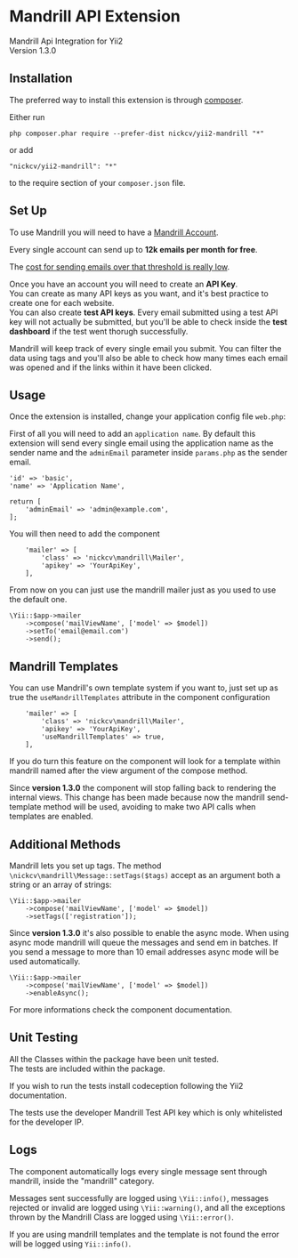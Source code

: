 Mandrill API Extension
======================
Mandrill Api Integration for Yii2  
Version 1.3.0

Installation
------------

The preferred way to install this extension is through [composer](http://getcomposer.org/download/).

Either run

```
php composer.phar require --prefer-dist nickcv/yii2-mandrill "*"
```

or add

```
"nickcv/yii2-mandrill": "*"
```

to the require section of your `composer.json` file.


Set Up
------

To use Mandrill you will need to have a [Mandrill Account](https://mandrill.com/signup/). 

Every single account can send up to **12k emails per month for free**.

The [cost for sending emails over that threshold is really low](https://mandrill.com/pricing/).

Once you have an account you will need to create an **API Key**.  
You can create as many API keys as you want, and it's best practice to create one for each website.  
You can also create **test API keys**. Every email submitted using a test API key will not actually be submitted, but you'll be able to check inside the **test dashboard** if the test went thorugh successfully.

Mandrill will keep track of every single email you submit. You can filter the data using tags and you'll also be able to check how many times each email was opened and if the links within it have been clicked.

Usage
-----

Once the extension is installed, change your application config file ```web.php```:

First of all you will need to add an ```application name```.
By default this extension will send every single email using the application name as the sender name and the ```adminEmail``` parameter inside ```params.php``` as the sender email.


```
'id' => 'basic',
'name' => 'Application Name',
```

```
return [
    'adminEmail' => 'admin@example.com',
];
```

You will then need to add the component

```
    'mailer' => [
        'class' => 'nickcv\mandrill\Mailer',
        'apikey' => 'YourApiKey',
    ],
```

From now on you can just use the mandrill mailer just as you used to use the default one.

```
\Yii::$app->mailer
    ->compose('mailViewName', ['model' => $model])
    ->setTo('email@email.com')
    ->send();
```

Mandrill Templates
------------------
You can use Mandrill's own template system if you want to, just set up as true the ```useMandrillTemplates``` attribute in the component configuration

```
    'mailer' => [
        'class' => 'nickcv\mandrill\Mailer',
        'apikey' => 'YourApiKey',
        'useMandrillTemplates' => true,
    ],
```

If you do turn this feature on the component will look for a template within mandrill named after the view argument of the compose method.

Since **version 1.3.0** the component will stop falling back to rendering the internal views.
This change has been made because now the mandrill send-template method will be used, avoiding to make two API calls when templates are enabled.


Additional Methods
------------------

Mandrill lets you set up tags. The method ```\nickcv\mandrill\Message::setTags($tags)``` accept as an argument both a string or an array of strings:

```
\Yii::$app->mailer
    ->compose('mailViewName', ['model' => $model])
    ->setTags(['registration']);
```

Since **version 1.3.0** it's also possible to enable the async mode.
When using async mode mandrill will queue the messages and send em in batches.
If you send a message to more than 10 email addresses async mode will be used
automatically.

```
\Yii::$app->mailer
    ->compose('mailViewName', ['model' => $model])
    ->enableAsync();
```

For more informations check the component documentation.

Unit Testing
------------

All the Classes within the package have been unit tested.  
The tests are included within the package.  

If you wish to run the tests install codeception following the Yii2 documentation.  

The tests use the developer Mandrill Test API key which is only whitelisted for the developer IP.

Logs
----

The component automatically logs every single message sent through mandrill, inside the "mandrill" category.

Messages sent successfully are logged using ```\Yii::info()```, messages rejected or invalid are logged using ```\Yii::warning()```, and all the exceptions thrown by the Mandrill Class are logged using ```\Yii::error()```.

If you are using mandrill templates and the template is not found the error will be logged using ```Yii::info()```.